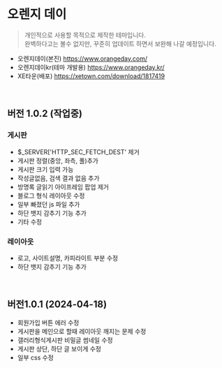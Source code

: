 # 오렌지 데이

> 개인적으로 사용할 목적으로 제작한 테마입니다.<br /> 
> 완벽하다고는 볼수 없지만, 꾸준히 업데이트 하면서 보완해 나갈 예정입니다.
- 오렌지데이(본진) https://www.orangeday.com/
- 오렌지데이kr(테마 개발용) https://www.orangeday.kr/
- XE타운(배포) https://xetown.com/download/1817419
  
<br />

## 버전 1.0.2 (작업중)
### 게시판
- $_SERVER['HTTP_SEC_FETCH_DEST' 제거
- 게시판 정렬(중앙, 좌측, 풀)추가
- 게시판 크기 입력 가능
- 작성글없음, 검색 결과 없음 추가
- 방명록 글읽기 아이프레임 팝업 제거
- 블로그 형식 레이아웃 수정
- 일부 빠졌던 js 파일 추가
- 하단 뱃지 감추기 기능 추가
- 기타 수정
### 레이아웃
- 로고, 사이트설명, 카피라이트 부분 수정
- 하단 뱃지 감추기 기능 추가

<br />

## 버전1.0.1 (2024-04-18)
- 회원가입 버튼 에러 수정
- 게시판을 메인으로 할때 레이아웃 깨지는 문제 수정
- 갤러리형식게시판 비밀글 썸네일 수정
- 게시판 상단, 하단 글 보이게 수정
- 일부 css 수정
